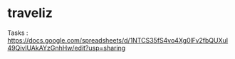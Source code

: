 # traveliz

Tasks :
https://docs.google.com/spreadsheets/d/1NTCS35fS4vo4Xg0lFv2fbQUXuI49QivlUAkAYzGnhHw/edit?usp=sharing
